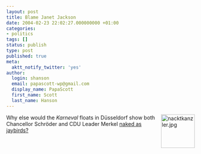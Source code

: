 ```yaml
---
layout: post
title: Blame Janet Jackson
date: 2004-02-23 22:02:27.000000000 +01:00
categories:
- politics
tags: []
status: publish
type: post
published: true
meta:
  aktt_notify_twitter: 'yes'
author:
  login: shanson
  email: papascott-wp@gmail.com
  display_name: PapaScott
  first_name: Scott
  last_name: Hanson
---
```

<p><a title="Der Staat ist pleite! (The state is broke!)" href="http://www.spiegel.de/panorama/0,1518,287639,00.html"><img alt="nacktkanzler.jpg" src="http://www.papascott.de/wordpress/wp-content/uploads/2004/02/nacktkanzler.jpg" width="90" height="90" border="0" align="right" /></a>Why else would the <em>Karneval</em> floats in Düsseldorf show both Chancellor Schröder and CDU Leader Merkel <a title="Deutschland im Karnevalstrubel: Helau! Alaaf! Tätää! - Panorama - SPIEGEL ONLINE" href="http://www.spiegel.de/panorama/0,1518,287639,00.html">naked as jaybirds?</a></p>
